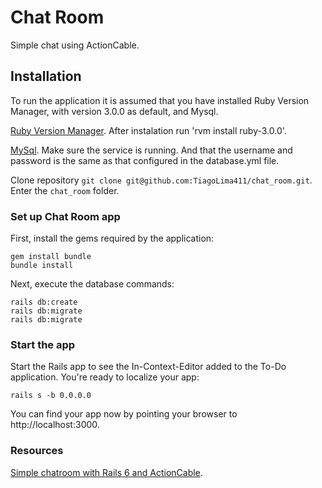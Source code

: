 # Chat Room

Simple chat using ActionCable.

## Installation
To run the application it is assumed that you have installed Ruby Version Manager, with version 3.0.0 as default, and Mysql.

[Ruby Version Manager](https://rvm.io/rvm/install).
After instalation run 'rvm install ruby-3.0.0'.

[MySql](https://dev.mysql.com/doc/refman/5.7/en/installing.html).
Make sure the service is running. And that the username and password is the same as that configured in the database.yml file.

Clone repository `git clone git@github.com:TiagoLima411/chat_room.git`.
Enter the `chat_room` folder.

### Set up Chat Room app

First, install the gems required by the application:

    gem install bundle
    bundle install
    
Next, execute the database commands:

    rails db:create
    rails db:migrate
    rails db:migrate


### Start the app

Start the Rails app to see the In-Context-Editor added to the To-Do application. You're ready to localize your app:

    rails s -b 0.0.0.0

You can find your app now by pointing your browser to http://localhost:3000.

### Resources

[Simple chatroom with Rails 6 and ActionCable](https://dev.to/nkemjiks/simple-chatroom-with-rails-6-and-actioncable-3bc3).
